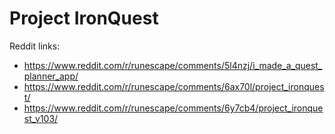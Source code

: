 # Project IronQuest

Reddit links:

- https://www.reddit.com/r/runescape/comments/5l4nzj/i_made_a_quest_planner_app/
- https://www.reddit.com/r/runescape/comments/6ax70l/project_ironquest/
- https://www.reddit.com/r/runescape/comments/6y7cb4/project_ironquest_v103/
